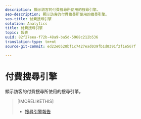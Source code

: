 ```yaml
---
description: 顯示訪客的付費搜尋所使用的搜尋引擎。
seo-description: 顯示訪客的付費搜尋所使用的搜尋引擎。
seo-title: 付費搜尋引擎
solution: Analytics
title: 付費搜尋引擎
topic: 報表
uuid: 82f27eea-f72b-48a9-ba5d-5968c212b536
translation-type: tm+mt
source-git-commit: ed22e0520bf1c7427ead039fb1d0391f2f1e567f

---
```



# 付費搜尋引擎

顯示訪客的付費搜尋所使用的搜尋引擎。

>[!MORELIKETHIS]
>
>* [搜尋引擎報告](/help/components/c-variables/dimensionslist/reports-search-engines.md)

